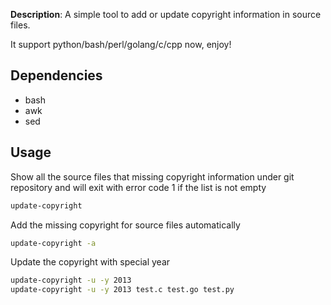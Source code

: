 **Description**: A simple tool to add or update copyright information in
source files.

It support python/bash/perl/golang/c/cpp now, enjoy!

## Dependencies

- bash
- awk
- sed

## Usage

Show all the source files that missing copyright information under git
repository and will exit with error code 1 if the list is not empty
```sh
update-copyright
```

Add the missing copyright for source files automatically
```sh
update-copyright -a
```

Update the copyright with special year
```sh
update-copyright -u -y 2013
update-copyright -u -y 2013 test.c test.go test.py
```
